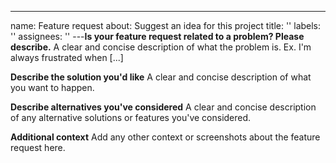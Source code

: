 ---

name: Feature request about: Suggest an idea for this project title: '' labels: '' assignees: '' ---**Is your feature
request related to a problem? Please describe.** A clear and concise description of what the problem is. Ex. I'm always
frustrated when [...]

**Describe the solution you'd like** A clear and concise description of what you want to happen.

**Describe alternatives you've considered** A clear and concise description of any alternative solutions or features
you've considered.

**Additional context** Add any other context or screenshots about the feature request here.

